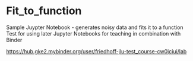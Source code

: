 # Fit_to_function
Sample Juypter Notebook - generates noisy data and fits it to a function 
Test for using later Jupyter Notebooks for teaching in combination with Binder

https://hub.gke2.mybinder.org/user/friedhoff-jlu-test_course-cw0jciui/lab